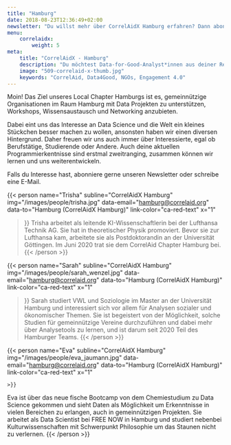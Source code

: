 ```yaml
---
title: "Hamburg"
date: 2018-08-23T12:36:49+02:00
newsletter: "Du willst mehr über CorrelAidX Hamburg erfahren? Dann abonniere unseren Newsletter!"
menu: 
    correlaidx:
        weight: 5
meta:
    title: "CorrelAidX - Hamburg"
    description: "Du möchtest Data-for-Good-Analyst*innen aus deiner Region kennenlernen und zusammen Daten für den guten Zweck nutzen? Mit CorrelAidX bringen wir Data for Good in deine Stadt!"
    image: "509-correlaid-x-thumb.jpg"
    keywords: "CorrelAid, Data4Good, NGOs, Engagement 4.0"
---
```


Moin! 
Das Ziel unseres Local Chapter Hamburgs ist es, gemeinnützige Organisationen im Raum Hamburg mit Data Projekten zu unterstützen, Workshops, Wissensaustausch und Networking anzubieten.

Dabei eint uns das Interesse an Data Science und die Welt ein kleines Stückchen besser machen zu wollen, ansonsten haben wir einen diversen Hintergrund. Daher freuen wir uns auch immer über Interessierte, egal ob Berufstätige, Studierende oder Andere. Auch deine aktuellen Programmierkentnisse sind erstmal zweitranging, zusammen können wir lernen und uns weiterentwickeln.

Falls du Interesse hast, abonniere gerne unseren Newsletter oder schreibe eine E-Mail.



{{< person 
    name="Trisha"
    subline="CorrelAidX Hamburg"
    img="/images/people/trisha.jpg"
    data-email="hamburg@correlaid.org"
    data-to="Hamburg (CorrelAidX Hamburg)"
    link-color="ca-red-text"
    x="1"
>}}
Trisha arbeitet als leitende KI-Wissenschaftlerin bei der Lufthansa Technik AG. Sie hat in theoretischer Physik promoviert. Bevor sie zur Lufthansa kam, arbeitete sie als Postdoktorandin an der Universität Göttingen. Im Juni 2020 trat sie dem CorrelAid Chapter Hamburg bei.
{{< /person >}}

{{< person 
    name="Sarah"
    subline="CorrelAidX Hamburg"
    img="/images/people/sarah_wenzel.jpg"
    data-email="hamburg@correlaid.org"
    data-to="Hamburg (CorrelAidX Hamburg)"
    link-color="ca-red-text"
    x="1"
>}}
Sarah studiert VWL und Soziologie im Master an der Universität Hamburg und interessiert sich vor allem für Analysen sozialer und ökonomischer Themen. Sie ist begeistert von der Möglichkeit, solche Studien für gemeinnützige Vereine durchzuführen und dabei mehr über Analysetools zu lernen, und ist darum seit 2020 Teil des Hamburger Teams.
{{< /person >}}

{{< person 
    name="Eva"
    subline="CorrelAidX Hamburg"
    img="/images/people/eva_jaumann.jpg"
    data-email="hamburg@correlaid.org"
    data-to="Hamburg (CorrelAidX Hamburg)"
    link-color="ca-red-text"
    x="1"

    >}}
Eva ist über das neue fische Bootcamp von dem Chemiestudium zu Data Science gekommen und sieht Daten als Möglichkeit um Erkenntnisse in vielen Bereichen zu erlangen, auch in gemeinnützigen Projekten. Sie arbeitet als Data Scientist bei FREE NOW in Hamburg und studiert nebenbei Kulturwissenschaften mit Schwerpunkt Philosophie um das Staunen nicht zu verlernen.
{{< /person >}}

